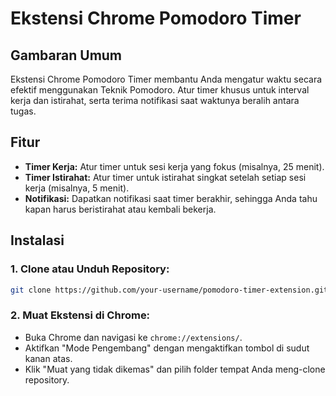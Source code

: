 # **Ekstensi Chrome Pomodoro Timer**

## **Gambaran Umum**

Ekstensi Chrome Pomodoro Timer membantu Anda mengatur waktu secara efektif menggunakan Teknik Pomodoro. Atur timer khusus untuk interval kerja dan istirahat, serta terima notifikasi saat waktunya beralih antara tugas.

## **Fitur**

- **Timer Kerja:** Atur timer untuk sesi kerja yang fokus (misalnya, 25 menit).
- **Timer Istirahat:** Atur timer untuk istirahat singkat setelah setiap sesi kerja (misalnya, 5 menit).
- **Notifikasi:** Dapatkan notifikasi saat timer berakhir, sehingga Anda tahu kapan harus beristirahat atau kembali bekerja.

## **Instalasi**

### 1. Clone atau Unduh Repository:
```bash
git clone https://github.com/your-username/pomodoro-timer-extension.git
```

### 2. Muat Ekstensi di Chrome:
- Buka Chrome dan navigasi ke `chrome://extensions/`.
- Aktifkan "Mode Pengembang" dengan mengaktifkan tombol di sudut kanan atas.
- Klik "Muat yang tidak dikemas" dan pilih folder tempat Anda meng-clone repository.
